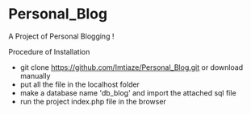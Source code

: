 # Personal_Blog
A Project of Personal Blogging !

Procedure of Installation

* git clone https://github.com/Imtiaze/Personal_Blog.git or download manually
* put all the file in the localhost folder
* make a database name 'db_blog' and import the attached sql file
* run the project index.php file in the browser

